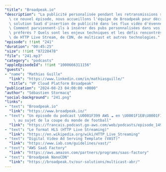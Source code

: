 ```yaml
---
"title": "Broadpeak.io"
"description": "La publicité personalisée pendant les retransmissions sportives: Dans\
  \ ce nouvel épisode, nous accueillons l'équipe de Broadpeak pour décrypter leur\
  \ solution SaaS d'insertion de publicité dans les flux vidéo d'évennements sportifs.\
  \ Comment parviennent-ils à insérer des pubs personnalisées dans vos flux de streaming\
  \ préférés ? Quels sont les enjeux techniques et les défis rencontrés ? On y parle\
  \ de HTTP Live Stream, de CDN, de multicast et autres technologies."
"episode": !!int "241"
"duration": "00:45:25"
"size": !!int "87220478"
"file": "241.mp3"
"category": "podcasts"
"appleEpisodeId": !!int "1000666311156"
"guests":
- "name": "Mathias Guille"
  "link": "https://www.linkedin.com/in/mathiasguille/"
  "title": "VP Cloud Platform Broadpeak"
"publication": "2024-08-23 04:00:00 +0000"
"author": "Sébastien Stormacq"
"social-background": "241.png"
"links":
- "text": "Broadpeak.io"
  "link": "https://www.broadpeak.io/"
- "text": "Un épisode du podcast \U0001F399️ AWS ☁️ en \U0001F1EB\U0001F1F7 avec MyTF1\
    \ au sujet de la coupe du monde de football"
  "link": "https://francais.podcast.go-aws.com/web/podcasts/episode_149/index.html"
- "text": "Le format HLS (HTTP Live Streaming)"
  "link": "https://en.wikipedia.org/wiki/HTTP_Live_Streaming"
- "text": "Digital Video Ad Serving Template (VAST)"
  "link": "https://www.iab.com/guidelines/vast/"
- "text": "AWS SaaS Factory"
  "link": "https://aws.amazon.com/partners/programs/saas-factory"
- "text": "Broadpeak NanoCDN"
  "link": "https://broadpeak.tv/our-solutions/multicast-abr/"
---
```

